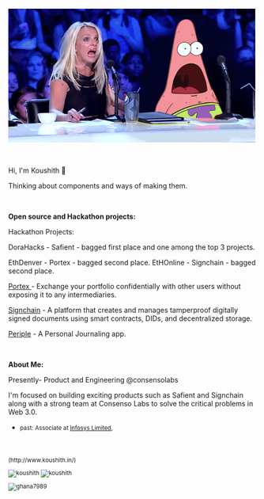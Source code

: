 ![britney.gif](https://raw.githubusercontent.com/siddharthkp/siddharthkp/main/britney.gif)

&nbsp;

Hi, I'm Koushith 👋

Thinking about components and ways of making them.

&nbsp;

**Open source and Hackathon projects:**

Hackathon Projects:

DoraHacks - Safient - bagged first place and one among the top 3 projects.

EthDenver - Portex - bagged second place.
EtHOnline - Signchain - bagged second place.


[ Portex ](https://portex.xyz) - Exchange your portfolio confidentially with other users without exposing it to any intermediaries.

[Signchain](https://github.com/) - A platform that creates and manages tamperproof digitally signed documents using smart contracts, DIDs, and decentralized storage.

[Periple](https://github.com/periple) - A Personal Journaling app.



&nbsp;

**About Me:**

Presently- Product and Engineering @consensolabs

I'm focused on building exciting products such as Safient and Signchain along with a strong team at Consenso Labs to solve the critical problems in  Web 3.0.

<ul>
<li>
  <small>past: Associate  at <a href="https://infosys.com">Infosys Limited</a>, 
</li>
<br/>
  

 
<br/>


</ul>
(http://www.koushith.in/)



<br/>

<p><img align="left" src="https://github-readme-stats.vercel.app/api/top-langs?username=koushith&show_icons=true&locale=en&layout=compact" alt="koushith" /></p>

<p>&nbsp;<img align="center" src="https://github-readme-stats.vercel.app/api?username=koushith&show_icons=true&locale=en" alt="koushith" /></p>

<p><img align="center" src="https://github-readme-streak-stats.herokuapp.com/?user=koushith&" alt="ghana7989" /></p>

